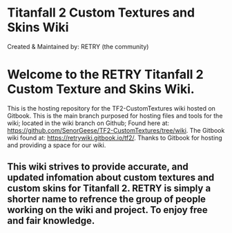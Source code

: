 # Titanfall 2 Custom Textures and Skins Wiki
Created & Maintained by: RETRY (the community)

# Welcome to the RETRY Titanfall 2 Custom Texture and Skins Wiki.

This is the hosting repository for the TF2-CustomTextures wiki hosted on Gitbook. This is the main branch purposed for hosting files and tools for the wiki; located in the wiki branch on Github; Found here at: https://github.com/SenorGeese/TF2-CustomTextures/tree/wiki. The Gitbook wiki found at: https://retrywiki.gitbook.io/tf2/. Thanks to Gitbook for hosting and providing a space for our wiki.

## This wiki strives to provide accurate, and updated infomation about custom textures and custom skins for Titanfall 2. RETRY is simply a shorter name to refrence the group of people working on the wiki and project. To enjoy free and fair knowledge.
